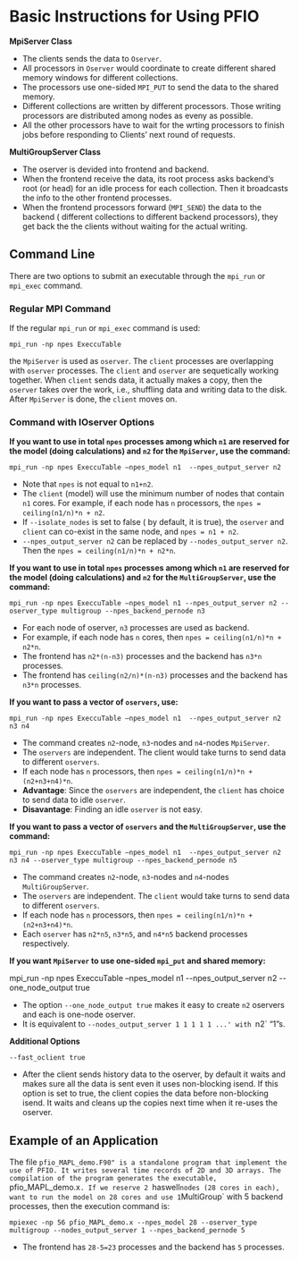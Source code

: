 # Basic Instructions for Using PFIO


**MpiServer Class**
- The clients sends the data to `Oserver`.
- All processors in `Oserver` would coordinate to create different shared memory windows for different collections.
- The processors use one-sided `MPI_PUT` to send the data to the shared memory.
- Different collections are written by different processors. Those writing processors are distributed among nodes as eveny as possible.
- All the other processors have to wait for the wrting processors to  finish jobs before responding to Clients’ next round of requests.



**MultiGroupServer Class**
- The oserver is devided into frontend and backend.
- When the frontend receive the data,  its root process asks backend‘s root (or head) for an idle process for each collection. Then it broadcasts the info to the other frontend processes.
- When the frontend processors  forward (`MPI_SEND`)  the data to the backend ( different collections to different backend processors), they get back the the clients without waiting for the actual writing.


## Command Line

There are two options to submit an executable through the `mpi_run` or `mpi_exec` command.

### Regular MPI Command
If the regular `mpi_run` or `mpi_exec` command is used:

    mpi_run -np npes ExeccuTable

the `MpiServer` is used as `oserver`.
The `client` processes are overlapping with `oserver` processes.
The `client` and `oserver` are sequetically working together.
When ``client`` sends data, it actually makes a copy, then the `oserver` takes over the work,
i.e., shuffling data and writing data to the disk. After `MpiServer` is done, the `client` moves on.

### Command with IOserver Options
**If you want to use in total `npes` processes among which `n1` are reserved for the model 
(doing calculations) and `n2` for the `MpiServer`, use the command:**

    mpi_run -np npes ExeccuTable –npes_model n1  --npes_output_server n2

- Note that `npes` is not equal to `n1+n2`.
- The `client` (model) will use the minimum number of nodes that contain `n1` cores. For example, if each node has `n` processors, the `npes = ceiling(n1/n)*n + n2`.
- If  `--isolate_nodes` is set to false ( by default, it is true), the `oserver` and `client` can co-exist in the same node, and `npes = n1 + n2`.
- `--npes_output_server n2` can be replaced by  `--nodes_output_server n2`. Then the `npes = ceiling(n1/n)*n + n2*n`.

**If you want to use in total `npes` processes among which `n1` are reserved for the model 
(doing calculations) and `n2` for the `MultiGroupServer`, use the command:**

    mpi_run -np npes ExeccuTable –npes_model n1 --npes_output_server n2 --oserver_type multigroup --npes_backend_pernode n3

- For each node of oserver, `n3` processes are used as backend.
- For example, if each node has `n` cores, then `npes = ceiling(n1/n)*n + n2*n`.
- The frontend has `n2*(n-n3)` processes and the backend has `n3*n` processes.
- The frontend has `ceiling(n2/n)*(n-n3)` processes and the backend has `n3*n` processes.

**If you want to pass a vector of `oservers`, use:**

    mpi_run -np npes ExeccuTable –npes_model n1  --npes_output_server n2 n3 n4

- The command creates `n2`-node, `n3`-nodes and `n4`-nodes `MpiServer`.
- The `oservers` are independent. The client would take turns to send data to different `oservers`.
- If each node has `n` processors, then `npes = ceiling(n1/n)*n + (n2+n3+n4)*n`.
- **Advantage**: Since the `oservers` are independent, the `client` has choice to send data to idle `oserver`.
- **Disavantage**: Finding an idle `oserver` is not easy.

**If you want to pass a vector of `oservers` and the `MultiGroupServer`, use the command:**

    mpi_run -np npes ExeccuTable –npes_model n1  --npes_output_server n2 n3 n4 --oserver_type multigroup --npes_backend_pernode n5

- The command creates `n2`-node, `n3`-nodes and `n4`-nodes `MultiGroupServer`.
- The `oservers` are independent. The `client` would take turns to send data to different `oservers`.
- If each node has `n` processors, then `npes = ceiling(n1/n)*n + (n2+n3+n4)*n`.
- Each `oserver` has `n2*n5`, `n3*n5`, and `n4*n5` backend processes respectively.


**If you want `MpiServer` to use one-sided `mpi_put` and shared memory:**

   mpi_run -np npes ExeccuTable –npes_model n1 --npes_output_server n2 --one_node_output true

- The option `--one_node_output true` makes it easy to create `n2` oservers and each is one-node oserver.
- It is equivalent to `--nodes_output_server 1 1 1 1 1 ...' with `n2` “1”s.

**Additional Options**

`--fast_oclient true`

- After the client sends history data to the oserver, by default it waits and makes sure all the data is sent even it uses non-blocking isend. If this option is set to true, the client copies the data before non-blocking isend. It waits and cleans up the copies next time when it re-uses the oserver.

## Example of an Application

The file `pfio_MAPL_demo.F90" is a standalone program that implement the use of PFIO.
It writes several time records of 2D and 3D arrays.
The compilation of the program generates the executable, `pfio_MAPL_demo.x`.
If we reserve 2 `haswell` nodes (28 cores in each), want to run the model on 28 cores and use 1 `MultiGroup` with 5 backend processes, then the execution command is:

    mpiexec -np 56 pfio_MAPL_demo.x --npes_model 28 --oserver_type multigroup --nodes_output_server 1 --npes_backend_pernode 5

- The frontend has `28-5=23` processes and the backend has `5` processes.

